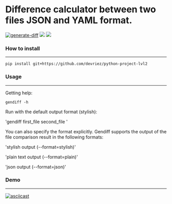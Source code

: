 # Difference calculator between two files JSON and YAML format.

[![generate-diff](https://github.com/devriez/python-project-lvl2-2022/actions/workflows/pyci.yml/badge.svg)](https://github.com/devriez/python-project-lvl2-2022/actions/workflows/pyci.yml)
<a href="https://codeclimate.com/github/devriez/python-project-lvl2-2022/maintainability"><img src="https://api.codeclimate.com/v1/badges/3a52db7444587a39a51c/maintainability" /></a>
<a href="https://codeclimate.com/github/devriez/python-project-lvl2-2022/test_coverage"><img src="https://api.codeclimate.com/v1/badges/3a52db7444587a39a51c/test_coverage" /></a>

### How to install
_________________________________________________________________________________________________________________________________________________________________________________
`pip install git+https://github.com/devriez/python-project-lvl2 `

### Usage
_________________________________________________________________________________________________________________________________________________________________________________
Getting help:

`gendiff -h `

Run with the default output format (stylish):

'gendiff first_file second_file '

You can also specify the format explicitly. Gendiff supports the output of the file comparison result in the following formats:

'stylish output (--format=stylish)'

'plain text output (--format=plain)'

'json output (--format=json)'

### Demo
___________________________________________________________________________________________________________________________________________________________________________________

[![asciicast](https://asciinema.org/a/SSTykcjidgX0sB45QxcGuk2e6.svg)](https://asciinema.org/a/SSTykcjidgX0sB45QxcGuk2e6)

